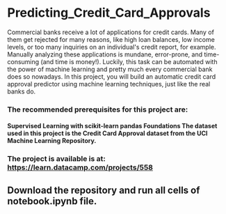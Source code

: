 # Predicting_Credit_Card_Approvals
Commercial banks receive a lot of applications for credit cards. Many of them get rejected for many reasons, like high loan balances, low income levels, or too many inquiries on an individual's credit report, for example. Manually analyzing these applications is mundane, error-prone, and time-consuming (and time is money!). Luckily, this task can be automated with the power of machine learning and pretty much every commercial bank does so nowadays. In this project, you will build an automatic credit card approval predictor using machine learning techniques, just like the real banks do.
### The recommended prerequisites for this project are:
#### Supervised Learning with scikit-learn pandas Foundations The dataset used in this project is the Credit Card Approval dataset from the UCI Machine Learning Repository.
### The project is available is at: https://learn.datacamp.com/projects/558
## Download the repository and run all cells of notebook.ipynb file.
